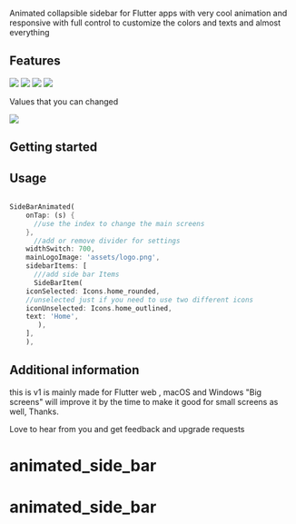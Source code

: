 <!--
This README describes the package. If you publish this package to pub.dev,
this README's contents appear on the landing page for your package.

For information about how to write a good package README, see the guide for
[writing package pages](https://dart.dev/guides/libraries/writing-package-pages).

For general information about developing packages, see the Dart guide for
[creating packages](https://dart.dev/guides/libraries/create-library-packages)
and the Flutter guide for
[developing packages and plugins](https://flutter.dev/developing-packages).
-->

Animated collapsible sidebar for Flutter apps with very cool animation and responsive with full control to customize the colors and texts and almost everything

## Features
<img src="https://res.cloudinary.com/dcvoshrrl/image/upload/v1698355354/sidebar/vdk7fzpiobikynrws3pw.png">
<img src="https://res.cloudinary.com/dcvoshrrl/image/upload/v1698355350/sidebar/syo8iuhylnvhwh4bfnq5.png">
<img src="https://res.cloudinary.com/dcvoshrrl/image/upload/v1698355355/sidebar/hziqmoxwtkhiwnuvvq8y.gif">
<img src="https://res.cloudinary.com/dcvoshrrl/image/upload/v1698355349/sidebar/ou709zs4j5dh9krl9vy0.gif">




Values that you can changed

<img src="https://res.cloudinary.com/dcvoshrrl/image/upload/v1698355337/sidebar/vzcjytzqbmuyd49kwr6d.png">

<td>

</td>

## Getting started


[//]: # (start using the package.)

## Usage


[//]: # (to `/example` folder.)

~~~~dart

SideBarAnimated(
    onTap: (s) {
      //use the index to change the main screens
    },
      //add or remove divider for settings
    widthSwitch: 700,
    mainLogoImage: 'assets/logo.png',
    sidebarItems: [
      ///add side bar Items
      SideBarItem(
    iconSelected: Icons.home_rounded,
    //unselected just if you need to use two different icons 
    iconUnselected: Icons.home_outlined,
    text: 'Home',
       ),
    ],
    ),
~~~~

## Additional information

this is v1 is mainly made for Flutter web , macOS and Windows "Big screens" will improve it by the time to make it good for small screens as well, Thanks.

Love to hear from you and get feedback and upgrade requests
# animated_side_bar
# animated_side_bar
